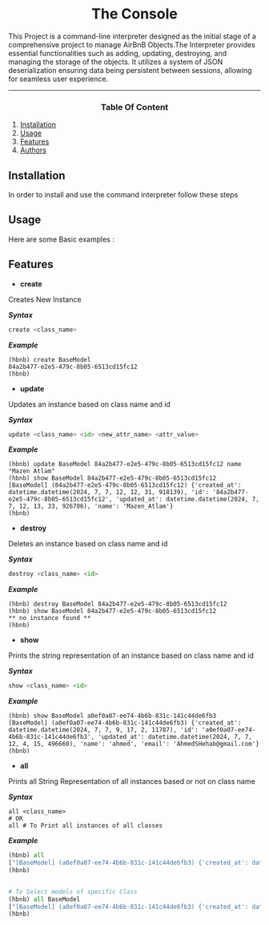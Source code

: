 <center><h1>The Console</center></h1>
This Project is a command-line interpreter designed as the initial stage of a comprehensive project to manage AirBnB Objects.The Interpreter provides essential functionalities such as adding, updating, destroying, and managing the storage of the objects. It utilizes a system of JSON deserialization ensuring data being persistent between sessions, allowing for seamless user experience.

---

<center><h3>Table Of Content</center></h3>

1. [Installation](#installation)
2. [Usage](#usage)
3. [Features](#features)
4. [Authors](https://github.com/MazenAtlam/AirBnB_clone/blob/main/AUTHORS)


## Installation
In order to install and use the command interpreter follow these steps

## Usage
Here are some Basic examples :

## Features
- **create**

Creates New Instance

***Syntax***
```python
create <class_name>
```

***Example***
```shell
(hbnb) create BaseModel
84a2b477-e2e5-479c-8b05-6513cd15fc12
(hbnb)
```
- **update**

Updates an instance based on class name and id

***Syntax***
```python
update <class_name> <id> <new_attr_name> <attr_value>
```

***Example***
```shell
(hbnb) update BaseModel 84a2b477-e2e5-479c-8b05-6513cd15fc12 name "Mazen Atlam"
(hbnb) show BaseModel 84a2b477-e2e5-479c-8b05-6513cd15fc12
[BaseModel] (84a2b477-e2e5-479c-8b05-6513cd15fc12) {'created_at': datetime.datetime(2024, 7, 7, 12, 12, 31, 918139), 'id': '84a2b477-e2e5-479c-8b05-6513cd15fc12', 'updated_at': datetime.datetime(2024, 7, 7, 12, 13, 33, 926706), 'name': 'Mazen_Atlam'}
(hbnb)
```
- **destroy**

Deletes an instance based on class name and id

***Syntax***
```python
destroy <class_name> <id>
```

***Example***
```shell
(hbnb) destroy BaseModel 84a2b477-e2e5-479c-8b05-6513cd15fc12
(hbnb) show BaseModel 84a2b477-e2e5-479c-8b05-6513cd15fc12
** no instance found **
(hbnb)
```
- **show**

Prints the string representation of an instance based on class name and id

***Syntax***
```python
show <class_name> <id>
```

***Example***
```shell
(hbnb) show BaseModel a0ef0a07-ee74-4b6b-831c-141c44de6fb3
[BaseModel] (a0ef0a07-ee74-4b6b-831c-141c44de6fb3) {'created_at': datetime.datetime(2024, 7, 7, 9, 17, 2, 11787), 'id': 'a0ef0a07-ee74-4b6b-831c-141c44de6fb3', 'updated_at': datetime.datetime(2024, 7, 7, 12, 4, 15, 496660), 'name': 'ahmed', 'email': 'AhmedSHehab@gmail.com'}
(hbnb)
```
- **all**

Prints all String Representation of all instances based or not on class name

***Syntax***
```shell
all <class_name>
# OR
all # To Print all instances of all classes
```

***Example***
```python
(hbnb) all
["[BaseModel] (a0ef0a07-ee74-4b6b-831c-141c44de6fb3) {'created_at': datetime.datetime(2024, 7, 7, 9, 17, 2, 11787), 'id': 'a0ef0a07-ee74-4b6b-831c-141c44de6fb3', 'updated_at': datetime.datetime(2024, 7, 7, 12, 4, 15, 496660), 'name': 'ahmed', 'email': 'AhmedSHehab@gmail.com'}", "[State] (4562340f-1870-4de3-84a8-f8669dc54dc6) {'created_at': datetime.datetime(2024, 7, 7, 9, 17, 18, 118064), 'id': '4562340f-1870-4de3-84a8-f8669dc54dc6', 'updated_at': datetime.datetime(2024, 7, 7, 9, 17, 18, 118223)}", "[State] (8568bba3-528f-47c0-8a16-72f85ca34883) {'created_at': datetime.datetime(2024, 7, 7, 9, 41, 59, 210279), 'id': '8568bba3-528f-47c0-8a16-72f85ca34883', 'updated_at': datetime.datetime(2024, 7, 7, 9, 41, 59, 210765)}"]
(hbnb)


# To Select models of specific Class
(hbnb) all BaseModel
["[BaseModel] (a0ef0a07-ee74-4b6b-831c-141c44de6fb3) {'created_at': datetime.datetime(2024, 7, 7, 9, 17, 2, 11787), 'id': 'a0ef0a07-ee74-4b6b-831c-141c44de6fb3', 'updated_at': datetime.datetime(2024, 7, 7, 12, 4, 15, 496660), 'name': 'ahmed', 'email': 'AhmedSHehab@gmail.com'}"]
(hbnb)
```
